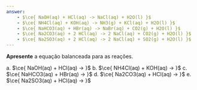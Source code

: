 ```yaml
---
answer:
    - $\ce{ NaOH(aq) + HCl(aq) -> NaCl(aq) + H2O(l) }$
    - $\ce{ NH4Cl(aq) + KOH(aq) -> NH3(g) + KCl(aq) + H2O(l) }$
    - $\ce{ NaHCO3(aq) + HBr(aq) -> NaBr(aq) + CO2(g) + H2O(l) }$
    - $\ce{ Na2CO3(aq) + 2 HCl(aq) -> 2 NaCl(aq) + CO2(g) + H2O(l) }$
    - $\ce{ Na2SO3(aq) + 2 HCl(aq) -> 2 NaCl(aq) + SO2(g) + H2O(l) }$
---
```


**Apresente** a equação balanceada para as reações.

a. $\ce{ NaOH(aq) + HCl(aq) -> }$
b. $\ce{ NH4Cl(aq) + KOH(aq) -> }$
c. $\ce{ NaHCO3(aq) + HBr(aq) -> }$
d. $\ce{ Na2CO3(aq) + HCl(aq) -> }$
e. $\ce{ Na2SO3(aq) + HCl(aq) -> }$
